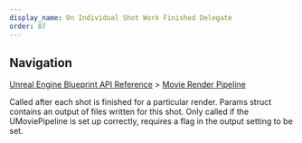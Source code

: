 ```yaml
---
display_name: On Individual Shot Work Finished Delegate
order: 87
---
```

## Navigation

[Unreal Engine Blueprint API Reference](https://dev.epicgames.com/documentation/en-us/unreal-engine/BlueprintAPI) > [Movie Render Pipeline](https://dev.epicgames.com/documentation/en-us/unreal-engine/BlueprintAPI/MovieRenderPipeline)

Called after each shot is finished for a particular render. Params struct contains an output of files written for this shot.
Only called if the UMoviePipeline is set up correctly, requires a flag in the output setting to be set.
